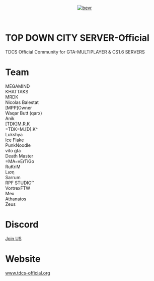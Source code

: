 <p align="center">
<a href="https://imgbb.com/"><img src="https://image.ibb.co/hFKCRJ/bevr.png" alt="bevr" border="0"></a></p>
<br/>

# TOP DOWN CITY SERVER-Official
TDCS Official Community for GTA-MULTIPLAYER & CS1.6 SERVERS

# Team
MEGAMIND<br>
KHATTAKS<br>
MRDK<br>
Nicolas Balestat<br> 
[MPP]Owner <br>
Waqar Butt (qarx) <br>
Anik<br>
[TDK]M.R.K<br>
=TDK=M.[D].K^ <br>
Lukshya<br>
Ice Flake<br>
PunkNoodle<br>
vito gta<br>
Death Master<br>
=MA=vErTiGo<br>
RuKriM<br>
Lιση<br>
Sarrum<br>
RPF STUDIO™<br>
VortrexFTW<br>
Mex<br>
Athanatos<br>
Zeus

# Discord
<a href="https://discord.gg/Jb4CU52">Join US</a>

# Website
<a href="https://tdcs.netlify.com/">www.tdcs-official.org</a>

